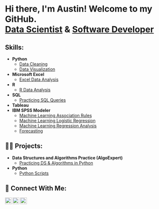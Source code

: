 <h1>Hi there, I'm Austin! Welcome to my GitHub. <br/><a href="https://github.com/acrumx">Data Scientist</a> & <a href="https://www.linkedin.com/in/acrumx/">Software Developer</a></h1>

<h2>Skills:</h2>

- <b>Python</b>
  - [Data Cleaning]()
  - [Data Visualization]()
- <b>Microsoft Excel</b>
  - [Excel Data Analysis](https://github.com/acrumx/Excel-Data-Analysis)
- <b>R</b>
  - [R Data Analysis](https://github.com/acrumx/R)
- <b>SQL</b>
  - [Practicing SQL Queries](https://github.com/acrumx/SQL-Code-Practice)
- <b>Tableau</b>
- <b>IBM SPSS Modeler</b>
  - [Machine Learning Association Rules](https://github.com/acrumx/IBM-SPSS-Modeler-Projects/tree/main/ML-Association%20Rules)
  - [Machine Learning Logistic Regression](https://github.com/acrumx/IBM-SPSS-Modeler-Projects/tree/main/ML-Logistic-Regression)
  - [Machine Learning Regression Analysis](https://github.com/acrumx/IBM-SPSS-Modeler-Projects/tree/main/Regression%20Analysis)
  - [Forecasting]()



<h2>👨‍💻 Projects:</h2>

- <b>Data Structures and Algorithms Practice (AlgoExpert)</b>
  - [Practicing DS & Algorithms in Python](https://github.com/acrumx/Python-Code-Practice)
- <b>Python</b>
  - [Python Scripts](https://github.com/acrumx/Python-Script-Collection)

<h2>🔗 Connect With Me:</h2>

[<img align="left" alt="acrumx | LinkedIn" width="22px" src="https://cdn1.iconfinder.com/data/icons/logotypes/32/circle-linkedin-64.png" />][linkedin]
[<img align="left" alt="acrumx | CodeWars" width="22px" src="https://www.codewars.com/packs/assets/logo.61192cf7.svg" />][codewars]
[<img align="left" alt="acrumx | HackerRank" width="22px" src="https://cdn4.iconfinder.com/data/icons/logos-and-brands/512/160_Hackerrank_logo_logos-48.png" />][hackerrank]

[linkedin]: https://linkedin.com/in/acrumx
[codewars]: https://www.codewars.com/users/acrumx
[hackerrank]: https://www.hackerrank.com/acrumx?hr_r=1
<!--
**acrumx/acrumx** is a ✨ _special_ ✨ repository because its `README.md` (this file) appears on your GitHub profile.

Here are some ideas to get you started:

- 🔭 I’m currently working on ...
- 🌱 I’m currently learning ...
- 👯 I’m looking to collaborate on ...
- 🤔 I’m looking for help with ...
- 💬 Ask me about ...
- 📫 How to reach me: ...
- 😄 Pronouns: ...
- ⚡ Fun fact: ...
-->
